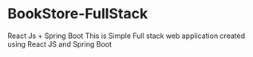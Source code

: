 # BookStore-FullStack
React Js + Spring Boot
This is Simple Full stack web application created using React JS and Spring Boot
